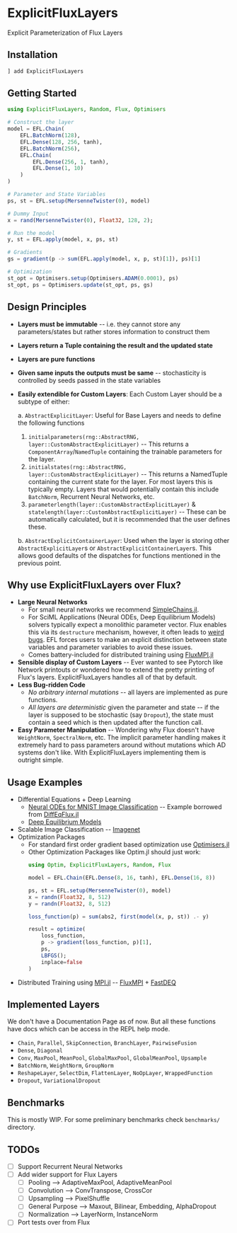 # ExplicitFluxLayers

Explicit Parameterization of Flux Layers

## Installation

```julia
] add ExplicitFluxLayers
```

## Getting Started

```julia
using ExplicitFluxLayers, Random, Flux, Optimisers

# Construct the layer
model = EFL.Chain(
    EFL.BatchNorm(128),
    EFL.Dense(128, 256, tanh),
    EFL.BatchNorm(256),
    EFL.Chain(
        EFL.Dense(256, 1, tanh),
        EFL.Dense(1, 10)
    )
)

# Parameter and State Variables
ps, st = EFL.setup(MersenneTwister(0), model)

# Dummy Input
x = rand(MersenneTwister(0), Float32, 128, 2);

# Run the model
y, st = EFL.apply(model, x, ps, st)

# Gradients
gs = gradient(p -> sum(EFL.apply(model, x, p, st)[1]), ps)[1]

# Optimization
st_opt = Optimisers.setup(Optimisers.ADAM(0.0001), ps)
st_opt, ps = Optimisers.update(st_opt, ps, gs)
```

## Design Principles

* **Layers must be immutable** -- i.e. they cannot store any parameters/states but rather stores information to construct them
* **Layers return a Tuple containing the result and the updated state**
* **Layers are pure functions**
* **Given same inputs the outputs must be same** -- stochasticity is controlled by seeds passed in the state variables
* **Easily extendible for Custom Layers**: Each Custom Layer should be a subtype of either:

  a. `AbstractExplicitLayer`: Useful for Base Layers and needs to define the following functions
    1. `initialparameters(rng::AbstractRNG, layer::CustomAbstractExplicitLayer)` -- This returns a `ComponentArray`/`NamedTuple` containing the trainable parameters for the layer.
    2. `initialstates(rng::AbstractRNG, layer::CustomAbstractExplicitLayer)` -- This returns a NamedTuple containing the current state for the layer. For most layers this is typically empty. Layers that would potentially contain this include `BatchNorm`, Recurrent Neural Networks, etc.
    3. `parameterlength(layer::CustomAbstractExplicitLayer)` & `statelength(layer::CustomAbstractExplicitLayer)` -- These can be automatically calculated, but it is recommended that the user defines these.

  b. `AbstractExplicitContainerLayer`: Used when the layer is storing other `AbstractExplicitLayer`s or `AbstractExplicitContainerLayer`s. This allows good defaults of the dispatches for functions mentioned in the previous point.

## Why use ExplicitFluxLayers over Flux?

* **Large Neural Networks**
  * For small neural networks we recommend [SimpleChains.jl](https://github.com/PumasAI/SimpleChains.jl).
  * For SciML Applications (Neural ODEs, Deep Equilibrium Models) solvers typically expect a monolithic parameter vector. Flux enables this via its `destructure` mechanism, however, it often leads to [weird bugs](https://github.com/FluxML/Flux.jl/issues?q=is%3Aissue+destructure). EFL forces users to make an explicit distinction between state variables and parameter variables to avoid these issues.
  * Comes battery-included for distributed training using [FluxMPI.jl](https://github.com/avik-pal/FluxMPI.jl)
* **Sensible display of Custom Layers** -- Ever wanted to see Pytorch like Network printouts or wondered how to extend the pretty printing of Flux's layers. ExplicitFluxLayers handles all of that by default.
* **Less Bug-ridden Code**
  * *No arbitrary internal mutations* -- all layers are implemented as pure functions.
  * *All layers are deterministic* given the parameter and state -- if the layer is supposed to be stochastic (say `Dropout`), the state must contain a seed which is then updated after the function call.
* **Easy Parameter Manipulation** -- Wondering why Flux doesn't have `WeightNorm`, `SpectralNorm`, etc. The implicit parameter handling makes it extremely hard to pass parameters around without mutations which AD systems don't like. With ExplicitFluxLayers implementing them is outright simple.

## Usage Examples

* Differential Equations + Deep Learning
  * [Neural ODEs for MNIST Image Classification](examples/NeuralODE/neural_ode.jl) -- Example borrowed from [DiffEqFlux.jl](https://diffeqflux.sciml.ai/dev/examples/mnist_neural_ode/)
  * [Deep Equilibrium Models](https://github.com/SciML/FastDEQ.jl)
* Scalable Image Classification -- [Imagenet](examples/Imagenet/main.jl)
* Optimization Packages
  * For standard first order gradient based optimization use [Optimisers.jl](https://github.com/FluxML/Optimisers.jl)
  * Other Optimization Packages like Optim.jl should just work:
    ```julia
    using Optim, ExplicitFluxLayers, Random, Flux

    model = EFL.Chain(EFL.Dense(8, 16, tanh), EFL.Dense(16, 8))

    ps, st = EFL.setup(MersenneTwister(0), model)
    x = randn(Float32, 8, 512)
    y = randn(Float32, 8, 512)

    loss_function(p) = sum(abs2, first(model(x, p, st)) .- y)

    result = optimize(
        loss_function,
        p -> gradient(loss_function, p)[1],
        ps,
        LBFGS();
        inplace=false
    )
    ```
* Distributed Training using [MPI.jl](https://github.com) -- [FluxMPI](https://github.com/avik-pal/FluxMPI.jl) + [FastDEQ](https://github.com/SciML/FastDEQ.jl/examples)

## Implemented Layers

We don't have a Documentation Page as of now. But all these functions have docs which can be access in the REPL help mode.

* `Chain`, `Parallel`, `SkipConnection`, `BranchLayer`, `PairwiseFusion`
* `Dense`, `Diagonal`
* `Conv`, `MaxPool`, `MeanPool`, `GlobalMaxPool`, `GlobalMeanPool`, `Upsample`
* `BatchNorm`, `WeightNorm`, `GroupNorm`
* `ReshapeLayer`, `SelectDim`, `FlattenLayer`, `NoOpLayer`, `WrappedFunction`
* `Dropout`, `VariationalDropout`


## Benchmarks

This is mostly WIP. For some preliminary benchmarks check `benchmarks/` directory.

## TODOs

- [ ] Support Recurrent Neural Networks
- [ ] Add wider support for Flux Layers
  - [ ] Pooling --> AdaptiveMaxPool, AdaptiveMeanPool
  - [ ] Convolution --> ConvTranspose, CrossCor
  - [ ] Upsampling --> PixelShuffle
  - [ ] General Purpose --> Maxout, Bilinear, Embedding, AlphaDropout
  - [ ] Normalization --> LayerNorm, InstanceNorm
- [ ] Port tests over from Flux
